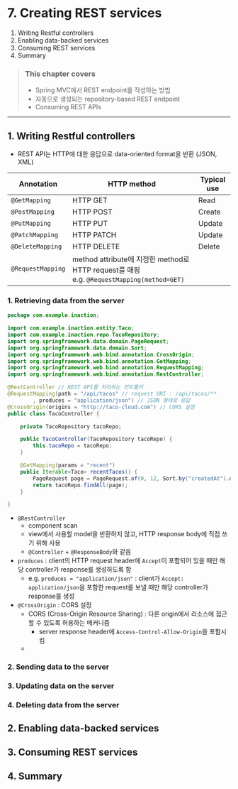 # 7. Creating REST services

1. Writing Restful controllers
2. Enabling data-backed services
3. Consuming REST services
4. Summary

> ### This chapter covers
>
> - Spring MVC에서 REST endpoint를 작성하는 방법
> - 자동으로 생성되는 repository-based REST endpoint
> - Consuming REST APIs

---

## 1. Writing Restful controllers

- REST API는 HTTP에 대한 응답으로 data-oriented format을 반환 (JSON, XML)

| Annotation        | HTTP method                                                                           | Typical use |
|-------------------|---------------------------------------------------------------------------------------|-------------|
| `@GetMapping`     | HTTP GET                                                                              | Read        |
| `@PostMapping`    | HTTP POST                                                                             | Create      |
| `@PutMapping`     | HTTP PUT                                                                              | Update      |
| `@PatchMapping`   | HTTP PATCH                                                                            | Update      |
| `@DeleteMapping`  | HTTP DELETE                                                                           | Delete      |
| `@RequestMapping` | method attribute에 지정한 method로 HTTP request를 매핑<br/>e.g. `@RequestMapping(method=GET)` |             |

### 1. Retrieving data from the server

````java
package com.example.inaction;

import com.example.inaction.entity.Taco;
import com.example.inaction.repo.TacoRepository;
import org.springframework.data.domain.PageRequest;
import org.springframework.data.domain.Sort;
import org.springframework.web.bind.annotation.CrossOrigin;
import org.springframework.web.bind.annotation.GetMapping;
import org.springframework.web.bind.annotation.RequestMapping;
import org.springframework.web.bind.annotation.RestController;

@RestController // REST API를 처리하는 컨트롤러
@RequestMapping(path = "/api/tacos" // request URI : /api/tacos/**
        , produces = "application/json") // JSON 형태로 응답
@CrossOrigin(origins = "http://taco-cloud.com") // CORS 설정
public class TacoController {

    private TacoRepository tacoRepo;

    public TacoController(TacoRepository tacoRepo) {
        this.tacoRepo = tacoRepo;
    }

    @GetMapping(params = "recent")
    public Iterable<Taco> recentTacos() {
        PageRequest page = PageRequest.of(0, 12, Sort.by("createdAt").descending());
        return tacoRepo.findAll(page);
    }

}

````

- `@RestController`
    - component scan
    - view에서 사용할 model을 반환하지 않고, HTTP response body에 직접 쓰기 위해 사용
    - `@Controller` + `@ResponseBody`와 같음
- `produces` : client의 HTTP request header에 `Accept`이 포함되어 있을 때만 해당 controller가 response를 생성하도록 함
    - e.g. `produces = "application/json"` : client가 `Accept: application/json`을 포함한 request를 보낼 때만 해당 controller가
      response를 생성
- `@CrossOrigin` : CORS 설정
    - CORS (Cross-Origin Resource Sharing) : 다른 origin에서 리소스에 접근할 수 있도록 허용하는 메커니즘
        - server response header에 `Access-Control-Allow-Origin`을 포함시킴
    - 

### 2. Sending data to the server

### 3. Updating data on the server

### 4. Deleting data from the server

## 2. Enabling data-backed services

## 3. Consuming REST services

## 4. Summary
